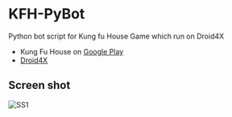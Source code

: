 # KFH-PyBot
Python bot script for Kung fu House Game which run on Droid4X

- Kung Fu House on [Google Play](https://play.google.com/store/apps/details?id=th.in.siamgame.ggplay.dhjh&hl=en)
- [Droid4X](http://www.droid4x.com/)


## Screen shot
![SS1](url)
